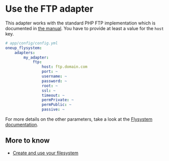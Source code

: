 # Use the FTP adapter

This adapter works with the standard PHP FTP implementation which is documented in [the manual](http://www.php.net/manual/en/book.ftp.php).
You have to provide at least a value for the `host` key.

```yml
# app/config/config.yml
oneup_flysystem:
    adapters:
        my_adapter:
            ftp:
                host: ftp.domain.com
                port: ~
                username: ~
                password: ~
                root: ~
                ssl: ~
                timeout: ~
                permPrivate: ~
                permPublic: ~
                passive: ~
```

For more details on the other parameters, take a look at the [Flysystem documentation](https://flysystem.thephpleague.com/v2/docs/adapter/ftp/).

## More to know
* [Create and use your filesystem](filesystem_create.md)
